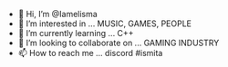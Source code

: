 - 👋 Hi, I’m @Iamelisma
- 👀 I’m interested in ... MUSIC, GAMES, PEOPLE
- 🌱 I’m currently learning ... C++
- 💞️ I’m looking to collaborate on ... GAMING INDUSTRY
- 📫 How to reach me ... discord #ismita

<!---
Iamelisma/Iamelisma is a ✨ special ✨ repository because its `README.md` (this file) appears on your GitHub profile.
You can click the Preview link to take a look at your changes.
--->
